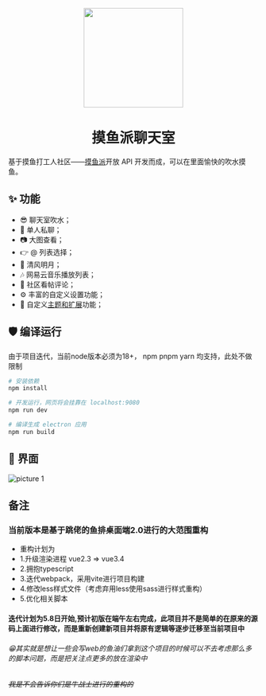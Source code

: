 <p align="center">
  <a href="https://fishpi.cn">
    <img width="200" src="./build/icons/256x256.png">
  </a>
</p>

<h1 align="center">摸鱼派聊天室</h1>

基于摸鱼打工人社区——[摸鱼派](https://fishpi.cn)开放 API 开发而成，可以在里面愉快的吹水摸鱼。

## ✨ 功能

- 😎 聊天室吹水；
- 💬 单人私聊；
- 📷 大图查看；
- 👉 @ 列表选择；
- 🍃 清风明月；
- 🎶 网易云音乐播放列表；
- 📰 社区看帖评论；
- ⚙️ 丰富的自定义设置功能；
- 🧩 自定义[主题和扩展](./Extension.md)功能；

## 🛡 编译运行
由于项目迭代，当前node版本必须为18+， npm pnpm yarn 均支持，此处不做限制
``` bash
# 安装依赖
npm install

# 开发运行，网页将会挂靠在 localhost:9080
npm run dev

# 编译生成 electron 应用
npm run build

```

## 👀 界面

![picture 1](/static/images/preview.png)

## 备注

### 当前版本是基于跳佬的鱼排桌面端2.0进行的大范围重构

- 重构计划为
- 1.升级渲染进程 vue2.3 => vue3.4
- 2.拥抱typescript
- 3.迭代webpack，采用vite进行项目构建
- 4.修改less样式文件（考虑弃用less使用sass进行样式重构）
- 5.优化相关脚本

#### 迭代计划为5.8日开始,预计初版在端午左右完成，此项目并不是简单的在原来的源码上面进行修改，而是重新创建新项目并将原有逻辑等逐步迁移至当前项目中



###### 😁其实就是想让一些会写web的鱼油们拿到这个项目的时候可以不去考虑那么多的脚本问题，而是把关注点更多的放在渲染中
###### ~~我是不会告诉你们是牛战士进行的重构的~~
